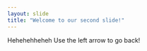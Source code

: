 ```yaml
---
layout: slide
title: "Welcome to our second slide!"
---
```

Hehehehheheh
Use the left arrow to go back!
